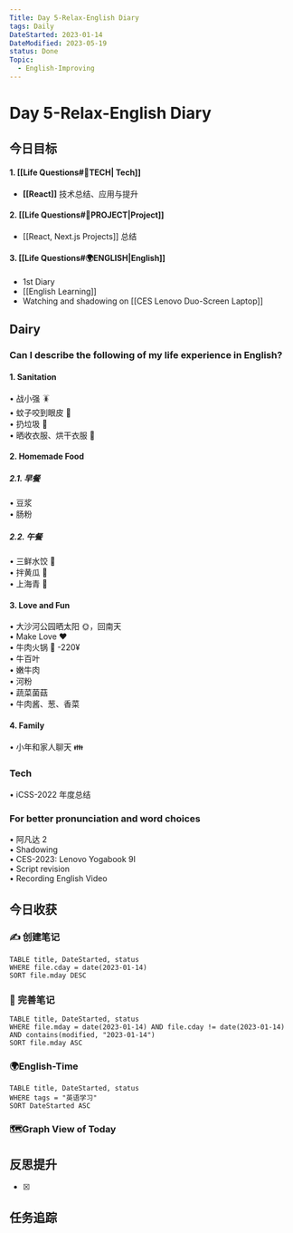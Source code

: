 ```yaml
---
Title: Day 5-Relax-English Diary
tags: Daily
DateStarted: 2023-01-14
DateModified: 2023-05-19
status: Done
Topic:
  - English-Improving
---
```


# Day 5-Relax-English Diary

## 今日目标

#### 1. [[Life Questions#🚀TECH| Tech]]

- **[[React]]** 技术总结、应用与提升

#### 2. [[Life Questions#🚀PROJECT|Project]]

- [[React, Next.js Projects]] 总结

#### 3. [[Life Questions#🌍ENGLISH|English]]

- 1st Diary
- [[English Learning]]
- Watching and shadowing on [[CES Lenovo Duo-Screen Laptop]]

## Dairy

### Can I describe the following of my life experience in English?

#### 1. Sanitation

• 战小强 🪳  
• 蚊子咬到眼皮 🦟  
• 扔垃圾 🚮  
• 晒收衣服、烘干衣服 👔

#### 2. Homemade Food

##### 2.1. 早餐

• 豆浆  
• 肠粉

##### 2.2. 午餐

• 三鲜水饺 🥟  
• 拌黄瓜 🥒  
• 上海青 🥬

#### 3. Love and Fun

• 大沙河公园晒太阳 🌞，回南天  
• ️Make Love ❤  
• 牛肉火锅 🍲 -220¥  
 • 牛百叶  
 • 嫩牛肉  
 • 河粉  
 • 蔬菜菌菇  
 • 牛肉酱、葱、香菜

#### 4. Family

• 小年和家人聊天 👪

### Tech

• iCSS-2022 年度总结

### For better pronunciation and word choices

• 阿凡达 2  
• Shadowing  
 • CES-2023: Lenovo Yogabook 9I  
• Script revision  
 • Recording English Video

## 今日收获

### ✍️ 创建笔记

```dataview
TABLE title, DateStarted, status
WHERE file.cday = date(2023-01-14)
SORT file.mday DESC
```

### 📝 完善笔记

```dataview
TABLE title, DateStarted, status
WHERE file.mday = date(2023-01-14) AND file.cday != date(2023-01-14) AND contains(modified, "2023-01-14")
SORT file.mday ASC
```

### 🌍English-Time

```dataview
TABLE title, DateStarted, status
WHERE tags = "英语学习"
SORT DateStarted ASC
```

### 🗺️Graph View of Today

## 反思提升

- [x]

## 任务追踪
